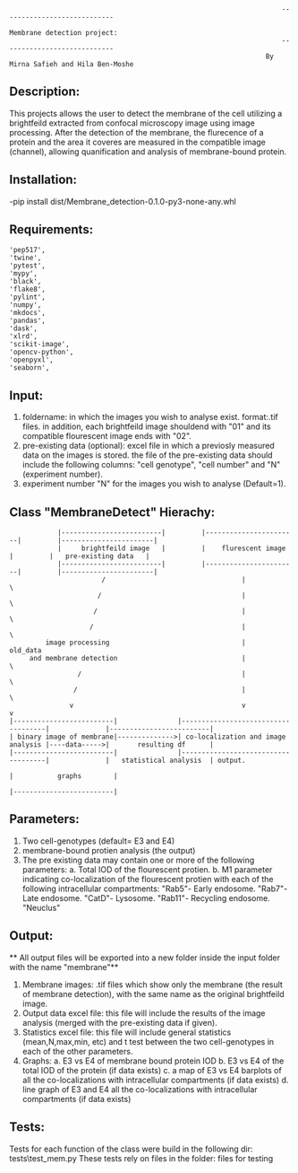                                                                        ----------------------------
                                                                         Membrane detection project:
                                                                        ----------------------------
                                                                    By Mirna Safieh and Hila Ben-Moshe


Description: 
------------
This projects allows the user to detect the membrane of the cell utilizing a brightfeild extracted from confocal microscopy image using image processing.
After the detection of the membrane, the flurecence of a protein and the area it coveres are measured in the compatible image (channel), allowing  quanification and analysis 
of membrane-bound protein.


Installation:
-------------
-pip install dist/Membrane_detection-0.1.0-py3-none-any.whl


Requirements:
-------------
    'pep517',
    'twine',
    'pytest',
    'mypy',
    'black',
    'flake8',
    'pylint',
    'numpy',
    'mkdocs',
    'pandas',
    'dask',
    'xlrd',
    'scikit-image',
    'opencv-python',
    'openpyxl',
    'seaborn',


Input:
-------
1. foldername: in which the images you wish to analyse exist. format:.tif files. in addition, each brightfeild image shouldend with "01"
     and its compatible flourescent image ends with "02".
2. pre-existing data (optional): excel file in which a previosly measured data on the images is stored.
    the file of the pre-existing data should include the following columns: "cell genotype", "cell number" and "N" (experiment number).
3. experiment number "N" for the images you wish to analyse (Default=1).


Class "MembraneDetect" Hierachy:
--------------------------------

		        |-------------------------|         |-----------------------|         |-----------------------|
                |     brightfeild image   |         |    flurescent image   |         |   pre-existing data   |
                |-------------------------|         |-----------------------|         |-----------------------|
                           /                                  |                                   \  
                          /                                   |                                    \
                         /                                    |                                     \
                        /                                     |                                      \
             image processing                                 |                                    old_data
         and membrane detection                               |                                        \
                     /                                        |                                         \
                    /                                         |                                          \   
                   v                                          v                                           v
    |-------------------------|               |------------------------------------|              |-------------------------|    
    | binary image of membrane|-------------->| co-localization and image analysis |----data----->|       resulting df      |
    |-------------------------|               |------------------------------------|              |   statistical analysis  | output.
                                                                                                  |           graphs        | 
                                                                                                  |-------------------------|


Parameters:
-----------
1. Two cell-genotypes (default= E3 and E4)
2. membrane-bound protien analysis (the output)
3. The pre existing data may contain one or more of the following parameters:
    a. Total IOD of the flourescent protien.
    b. M1 parameter indicating co-localization of the flourescent protien with each of the following intracellular compartments:
        "Rab5"- Early endosome.
        "Rab7"- Late endosome.
        "CatD"- Lysosome.
        "Rab11"- Recycling endosome.
        "Neuclus" 



Output:
--------
** All output files will be exported into a new folder inside the input folder with the name "membrane"**
1. Membrane images: .tif files which show only the membrane (the result of membrane detection), with the same name as the original brightfeild image.
2. Output data excel file: this file will include the results of the image analysis (merged with the pre-existing data if given).
3. Statistics excel file: this file will include general statistics (mean,N,max,min, etc) and t test between the two cell-genotypes in each of the other parameters.
4. Graphs: a. E3 vs E4 of membrane bound protein IOD
           b. E3 vs E4 of the total IOD of the protein (if data exists)
           c. a map of E3 vs E4 barplots of all the co-localizations with intracellular compartments (if data exists)
           d. line graph of E3 and E4 all the co-localizations with intracellular compartments (if data exists)



Tests:
-------
Tests for each function of the class were build in the following dir: tests\test_mem.py
These tests rely on files in the folder: files for testing